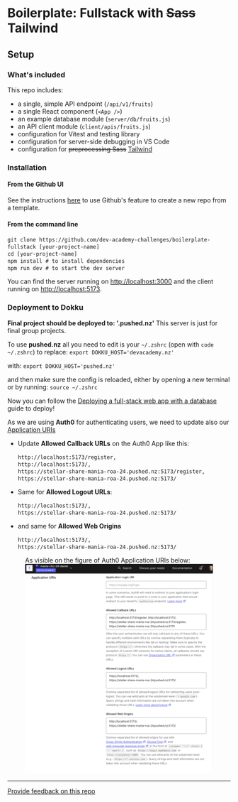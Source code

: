 # Boilerplate: Fullstack with ~~Sass~~ Tailwind

## Setup

### What's included

This repo includes:

* a single, simple API endpoint (`/api/v1/fruits`)
* a single React component (`<App />`)
* an example database module (`server/db/fruits.js`)
* an API client module (`client/apis/fruits.js`)
* configuration for Vitest and testing library
* configuration for server-side debugging in VS Code
* configuration for ~~preprocessing Sass~~ [Tailwind](https://tailwindui.com/)

### Installation

#### **From the Github UI**

See the instructions [here](https://docs.github.com/en/free-pro-team@latest/github/creating-cloning-and-archiving-repositories/creating-a-repository-from-a-template) to use Github's feature to create a new repo from a template.

#### **From the command line**

```
git clone https://github.com/dev-academy-challenges/boilerplate-fullstack [your-project-name]
cd [your-project-name]
npm install # to install dependencies
npm run dev # to start the dev server
```

You can find the server running on [http://localhost:3000](http://localhost:3000) and the client running on [http://localhost:5173](http://localhost:5173).

### Deployment to Dokku
**Final project should be deployed to: '.pushed.nz'**
This server is just for final group projects.

To use **pushed.nz** all you need to edit is your `~/.zshrc` (open with `code ~/.zshrc`) to replace:
`export DOKKU_HOST='devacademy.nz'`

with:
`export DOKKU_HOST='pushed.nz'`

and then make sure the config is reloaded, either by opening a new terminal or by running:
`source ~/.zshrc`

Now you can follow the [Deploying a full-stack web app with a database](https://student-handbook.devacademy.life/guides/deploying/4-deploying-a-fullstack-web-app-with-a-database) guide to deploy!

As we are using **Auth0** for authenticating users, we need to update also our [Application URIs](https://manage.auth0.com/dashboard/au/mania-chc-24-daniel/applications/jF4daF0zuwiJKvVe07bZmGdUkZrntP0X/settings)
* Update **Allowed Callback URLs** on the Auth0 App like this:
  ```
  http://localhost:5173/register,
  http://localhost:5173/,
  https://stellar-share-mania-roa-24.pushed.nz:5173/register,
  https://stellar-share-mania-roa-24.pushed.nz:5173/
  ```
* Same for **Allowed Logout URLs**:
  ```
  http://localhost:5173/,
  https://stellar-share-mania-roa-24.pushed.nz:5173/
  ```
* and same for **Allowed Web Origins**
  ```
  http://localhost:5173/,
  https://stellar-share-mania-roa-24.pushed.nz:5173/
  ```

<figure>
<figcaption>As visible on the figure of Auth0 Application URIs below:</figcaption>
<img src='./public/images/resources/AppURIs.png'>
</figure>

---
[Provide feedback on this repo](https://docs.google.com/forms/d/e/1FAIpQLSfw4FGdWkLwMLlUaNQ8FtP2CTJdGDUv6Xoxrh19zIrJSkvT4Q/viewform?usp=pp_url&entry.1958421517=boilerplate-fullstack)
